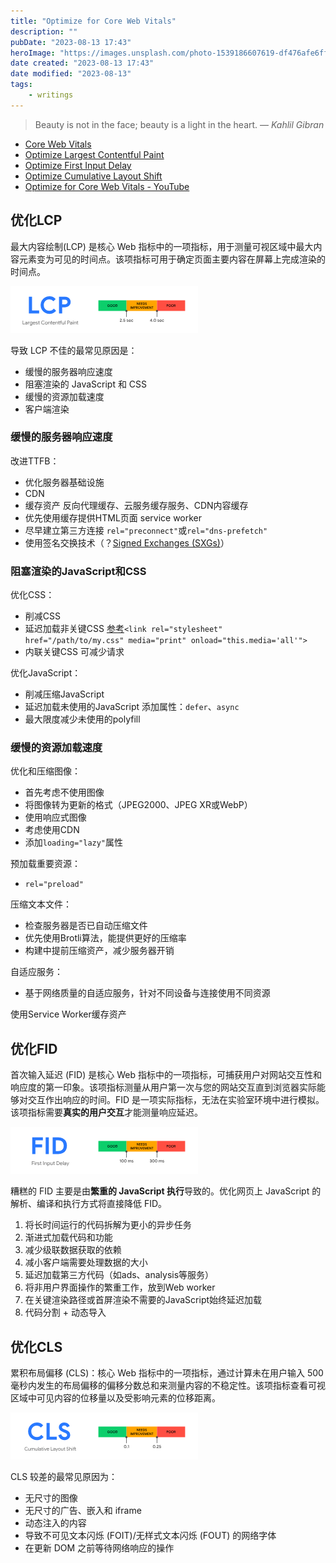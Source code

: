 ```yaml
---
title: "Optimize for Core Web Vitals"
description: ""
pubDate: "2023-08-13 17:43"
heroImage: "https://images.unsplash.com/photo-1539186607619-df476afe6ff1?ixlib=rb-4.0.3&ixid=M3wxMjA3fDB8MHxwaG90by1wYWdlfHx8fGVufDB8fHx8fA%3D%3D&auto=format&fit=crop&w=1200&q=80"
date created: "2023-08-13 17:43"
date modified: "2023-08-13"
tags:
    - writings
---
```


> Beauty is not in the face; beauty is a light in the heart.
> — <cite>Kahlil Gibran</cite>

- [Core Web Vitals](https://web.dev/learn-core-web-vitals/)
- [Optimize Largest Contentful Paint](https://web.dev/optimize-lcp/)
- [Optimize First Input Delay](https://web.dev/optimize-fid/)
- [Optimize Cumulative Layout Shift](https://web.dev/optimize-cls/)
- [Optimize for Core Web Vitals - YouTube](https://www.youtube.com/watch?v=AQqFZ5t8uNc&t=1073s)

## 优化LCP

最大内容绘制(LCP) 是核心 Web 指标中的一项指标，用于测量可视区域中最大内容元素变为可见的时间点。该项指标可用于确定页面主要内容在屏幕上完成渲染的时间点。

![image.png](https://raw.githubusercontent.com/fw6/assets/main/toy_docs/20230813204629.png)

导致 LCP 不佳的最常见原因是：

- 缓慢的服务器响应速度
- 阻塞渲染的 JavaScript 和 CSS
- 缓慢的资源加载速度
- 客户端渲染

### 缓慢的服务器响应速度

改进TTFB：
- 优化服务器基础设施
- CDN
- 缓存资产
  反向代理缓存、云服务缓存服务、CDN内容缓存
- 优先使用缓存提供HTML页面
  service worker
- 尽早建立第三方连接
  `rel="preconnect"`或`rel="dns-prefetch"`
- 使用签名交换技术（？[Signed Exchanges (SXGs)](https://web.dev/signed-exchanges/)）

### 阻塞渲染的JavaScript和CSS

优化CSS：
- 削减CSS
- 延迟加载非关键CSS
  [参考](https://www.filamentgroup.com/lab/load-css-simpler/)`<link rel="stylesheet" href="/path/to/my.css" media="print" onload="this.media='all'">`
- 内联关键CSS
  可减少请求

优化JavaScript：
- 削减压缩JavaScript
- 延迟加载未使用的JavaScript
  添加属性：`defer`、`async`
- 最大限度减少未使用的polyfill

### 缓慢的资源加载速度

优化和压缩图像：
- 首先考虑不使用图像
- 将图像转为更新的格式（JPEG2000、JPEG XR或WebP）
- 使用响应式图像
- 考虑使用CDN
- 添加`loading="lazy"`属性

预加载重要资源：
- `rel="preload"`

压缩文本文件：
- 检查服务器是否已自动压缩文件
- 优先使用Brotli算法，能提供更好的压缩率
- 构建中提前压缩资产，减少服务器开销

自适应服务：
- 基于网络质量的自适应服务，针对不同设备与连接使用不同资源

使用Service Worker缓存资产

## 优化FID

首次输入延迟 (FID) 是核心 Web 指标中的一项指标，可捕获用户对网站交互性和响应度的第一印象。该项指标测量从用户第一次与您的网站交互直到浏览器实际能够对交互作出响应的时间。FID 是一项实际指标，无法在实验室环境中进行模拟。该项指标需要**真实的用户交互**才能测量响应延迟。

![image.png](https://raw.githubusercontent.com/fw6/assets/main/toy_docs/20230813210924.png)


糟糕的 FID 主要是由**繁重的 JavaScript 执行**导致的。优化网页上 JavaScript 的解析、编译和执行方式将直接降低 FID。

1. 将长时间运行的代码拆解为更小的异步任务
2. 渐进式加载代码和功能
3. 减少级联数据获取的依赖
4. 减小客户端需要处理数据的大小
5. 延迟加载第三方代码（如ads、analysis等服务）
6. 将非用户界面操作的繁重工作，放到Web worker
7. 在关键渲染路径或首屏渲染不需要的JavaScript始终延迟加载
8. 代码分割 + 动态导入

## 优化CLS

累积布局偏移 (CLS)：核心 Web 指标中的一项指标，通过计算未在用户输入 500 毫秒内发生的布局偏移的偏移分数总和来测量内容的不稳定性。该项指标查看可视区域中可见内容的位移量以及受影响元素的位移距离。

![image.png](https://raw.githubusercontent.com/fw6/assets/main/toy_docs/20230813212345.png)

CLS 较差的最常见原因为：
- 无尺寸的图像
- 无尺寸的广告、嵌入和 iframe
- 动态注入的内容
- 导致不可见文本闪烁 (FOIT)/无样式文本闪烁 (FOUT) 的网络字体
- 在更新 DOM 之前等待网络响应的操作
